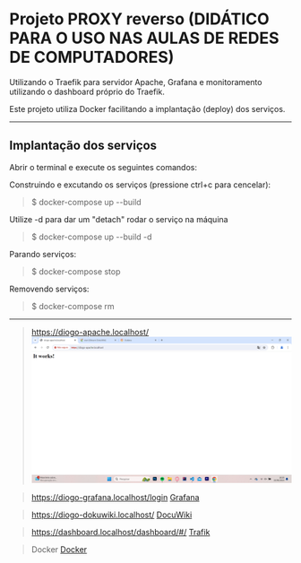  # Projeto PROXY reverso  (DIDÁTICO PARA O USO NAS AULAS DE REDES DE COMPUTADORES)

 Utilizando o Traefik para servidor Apache, Grafana e monitoramento utilizando o dashboard próprio do Traefik.
    
Este projeto utiliza Docker facilitando a implantação (deploy) dos serviços. 
 ***

 ## Implantação dos serviços
 Abrir o terminal e execute os seguintes comandos:

Construindo e excutando os serviços (pressione ctrl+c para cencelar):

 > $ docker-compose up --build

 Utilize -d para dar um "detach" rodar o serviço na máquina

> $ docker-compose up --build -d

Parando serviços: 
> $ docker-compose stop

Removendo serviços: 
> $ docker-compose rm
***
 

 
 > https://diogo-apache.localhost/
![Apache](doc/apache.png)


> https://diogo-grafana.localhost/login
 [Grafana](doc/grafana.png)

 > https://diogo-dokuwiki.localhost/
 [DocuWiki](doc/docuwiki.png)

 > https://dashboard.localhost/dashboard/#/
 [Trafik](doc/dashboard.png)

 > Docker
[Docker](doc/docker.png)